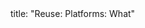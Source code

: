 <frontmatter>
title: "Reuse: Platforms: What"
</frontmatter>

<include src="index-body.md" boilerplate />
